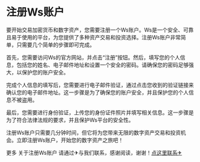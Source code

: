 # 注册Ws账户

要开始交易加密货币和数字资产，您需要注册一个Ws账户。Ws是一个安全、可靠且易于使用的平台，为您提供了多种资产交易和投资选择。注册Ws账户非常简单，只需要几个简单的步骤即可完成。

首先，您需要访问Ws的官方网站，并点击“注册”按钮。然后，填写您的个人信息，包括您的姓名、电子邮件地址和设置一个安全的密码。请确保您的密码足够强大，以保护您的账户安全。

完成个人信息的填写后，您需要进行电子邮件验证，通过点击您收到的验证链接来确认您的电子邮件地址。这一步骤是为了确保您的账户安全，并且保护您的个人信息不被盗用。

最后，您需要进行身份验证，上传您的身份证件照片并填写相关信息。这一步骤是为了符合法律法规的要求，并且保护Ws平台的安全性。

注册Ws账户只需要几分钟时间，但它将为您带来无限的数字资产交易和投资机会。立即注册Ws账户，开始您的数字资产之旅吧！

更多 关于注册Ws账户 请通过✈与我们联系，感谢阅读，谢谢！[点这里联系✈](https://gg.k02.cc)
